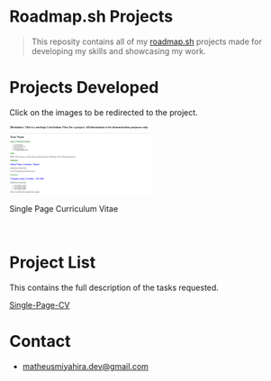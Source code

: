 # Roadmap.sh Projects
> This reposity contains all of my [roadmap.sh](https://roadmap.sh/) projects made for developing my skills and showcasing my work.

# Projects Developed

Click on the images to be redirected to the project.

<a href='Front-End Projects/Single-Page-CV'>
  <img width="50%" src="assets/Single-Page-CV.png" alt="Single Page CV">
</a>

Single Page Curriculum Vitae

 <br>

# Project List

This contains the full description of the tasks requested.

[Single-Page-CV](https://roadmap.sh/projects/single-page-cv)

# Contact
- matheusmiyahira.dev@gmail.com



